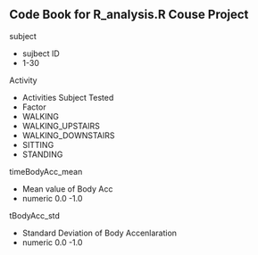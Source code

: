 

Code Book for R_analysis.R Couse Project
-----------------------


subject
* sujbect ID 
* 1-30
  

Activity 
* Activities Subject Tested
* Factor 
*  WALKING
* WALKING_UPSTAIRS
*  WALKING_DOWNSTAIRS
* SITTING
* STANDING


timeBodyAcc_mean
* Mean value of Body Acc
* numeric 0.0 -1.0

tBodyAcc_std
* Standard Deviation of Body Accenlaration
* numeric 0.0 -1.0

